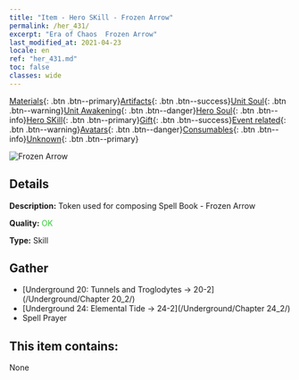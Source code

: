 ```yaml
---
title: "Item - Hero SKill - Frozen Arrow"
permalink: /her_431/
excerpt: "Era of Chaos  Frozen Arrow"
last_modified_at: 2021-04-23
locale: en
ref: "her_431.md"
toc: false
classes: wide
---
```

 [Materials](/Items/){: .btn .btn--primary}[Artifacts](/Items/Artifacts/){: .btn .btn--success}[Unit Soul](/Items/UnitSoul/){: .btn .btn--warning}[Unit Awakening](/Items/UnitAwakening/){: .btn .btn--danger}[Hero Soul](/Items/HeroSoul/){: .btn .btn--info}[Hero SKill](/Items/HeroSkill/){: .btn .btn--primary}[Gift](/Items/Gift/){: .btn .btn--success}[Event related](/Items/Events/){: .btn .btn--warning}[Avatars](/Items/Avatars/){: .btn .btn--danger}[Consumables](/Items/Consumables/){: .btn .btn--info}[Unknown](/Items/Unknown/){: .btn .btn--primary}

 ![Frozen Arrow](/images/t/ps_hanbingshenjian.png)

## Details
 **Description:** Token used for composing Spell Book - Frozen Arrow

 **Quality:** <span style="color: #32CD32">OK</span>

 **Type:** Skill

## Gather

*    [Underground 20: Tunnels and Troglodytes -> 20-2](/Underground/Chapter 20_2/) 
*    [Underground 24: Elemental Tide -> 24-2](/Underground/Chapter 24_2/) 
*    Spell Prayer 

## This item contains:

  None

